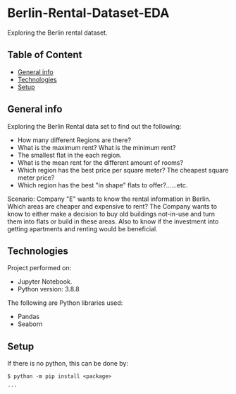 # Berlin-Rental-Dataset-EDA
Exploring the Berlin rental dataset.

## Table of Content
* [General info](#general-info)
* [Technologies](#technologies)
* [Setup](#setup)

## General info
Exploring the Berlin Rental data set to find out the following:
* How many different Regions are there?
* What is the maximum rent? What is the minimum rent?
* The smallest flat in the each region.
* What is the mean rent for the different amount of rooms?
* Which region has the best price per square meter? The cheapest square meter price?
* Which region has the best "in shape" flats to offer?......etc.

Scenario: Company "E" wants to know the rental information in Berlin. Which areas are cheaper and expensive to rent? The Company wants to know to either make a decision to buy old buildings not-in-use and turn them into flats or build in these areas. Also to know if the investment into getting apartments and renting would be beneficial.


## Technologies
Project performed on:
* Jupyter Notebook.
* Python version: 3.8.8

The following are Python libraries used:
- Pandas
- Seaborn

## Setup
If there is no python, this can be done by:
```
$ python -m pip install <package>

´´´
